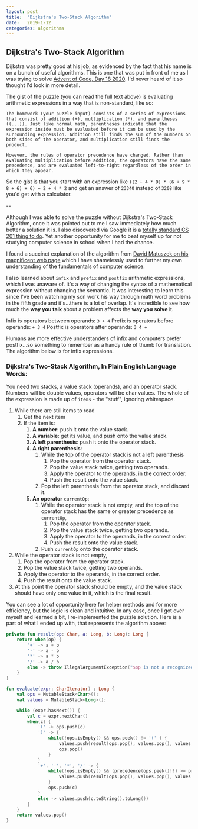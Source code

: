 ```yaml
---
layout: post
title:  "Dijkstra's Two-Stack Algorithm"
date:   2019-1-12
categories: algorithms
---
```


## Dijkstra's Two-Stack Algorithm

Dijkstra was pretty good at his job, as evidenced by the fact that his name is on a bunch of useful algorithms. This is one that was put in front of me as I was trying to solve [Advent of Code, Day 18 2020](https://adventofcode.com/2020/day/18). I'd never heard of it so thought I'd look in more detail.

The gist of the puzzle (you can read the full text above) is evaluating arithmetic expressions in a way that is non-standard, like so: 

`The homework (your puzzle input) consists of a series of expressions that consist of addition (+), multiplication (*), and parentheses ((...)). Just like normal math, parentheses indicate that the expression inside must be evaluated before it can be used by the surrounding expression. Addition still finds the sum of the numbers on both sides of the operator, and multiplication still finds the product.`

`However, the rules of operator precedence have changed. Rather than evaluating multiplication before addition, the operators have the same precedence, and are evaluated left-to-right regardless of the order in which they appear.`

So the gist is that you start with an expression like `((2 + 4 * 9) * (6 + 9 * 8 + 6) + 6) + 2 + 4 * 2` and get an answer of `23340` instead of `3208` like you'd get with a calculator.

--

Although I was able to solve the puzzle without Dijkstra's Two-Stack Algorithm, once it was pointed out to me I saw immediately how much better a solution it is. I also discovered via Google it is a [totally standard CS 201 thing to do](http://faculty.cs.niu.edu/~hutchins/csci241/eval.htm). Yet another opportunity for me to beat myself up for not studying computer science in school when I had the chance.

I found a succinct explanation of the algorithm from [David Matuszek on his magnificent web page](https://www.cis.upenn.edu/~matuszek/) which I have shamelessly used to further my own understanding of the fundamentals of computer science. 

I also learned about `infix` and `prefix` and `postfix` arithmetic expressions, which I was unaware of. It's a way of changing the syntax of a mathematical expression without changing the semantic. It was interesting to learn this since I've been watching my son work his way through math word problems in the fifth grade and it's...there is a lot of overlap. It's incredible to see how much the **way you talk** about a problem affects the **way you solve** it.

Infix is operators between operands: `3 + 4`
Prefix is operators before operands: `+ 3 4`
Postfix is operators after operands: `3 4 +`

Humans are more effective understanders of infix and computers prefer postfix...so something to remember as a handy rule of thumb for translation. The algorithm below is for infix expressions.

### Dijkstra's Two-Stack Algorithm, In Plain English Language Words:

You need two stacks, a value stack (operands), and an operator stack. Numbers will be double values, operators will be char values. The whole of the expression is made up of `items` - the "stuff", ignoring whitespace.

1. While there are still items to read
   1. Get the next item
   1. If the item is:
       1. **A number**: push it onto the value stack.
       1. **A variable**: get its value, and push onto the value stack.
       1. **A left parenthesis**: push it onto the operator stack.
       1. **A right parenthesis**:
            1. While the top of the operator stack is not a left parenthesis
                1. Pop the operator from the operator stack.
                1. Pop the value stack twice, getting two operands.
                1. Apply the operator to the operands, in the correct order.
                1. Push the result onto the value stack.
            1. Pop the left parenthesis from the operator stack, and discard it.
       1. **An operator** `currentOp`:
          1. While the operator stack is not empty, and the top of the
           operator stack has the same or greater precedence as `currentOp`,
                1. Pop the operator from the operator stack.
                1. Pop the value stack twice, getting two operands.
                1. Apply the operator to the operands, in the correct order.
                1. Push the result onto the value stack.
          1. Push `currentOp` onto the operator stack.
1. While the operator stack is not empty,
    1. Pop the operator from the operator stack.
    1. Pop the value stack twice, getting two operands.
    1. Apply the operator to the operands, in the correct order.
    1. Push the result onto the value stack.
1. At this point the operator stack should be empty, and the value
   stack should have only one value in it, which is the final result.

You can see a lot of opportunity here for helper methods and for more efficiency, but the logic is clean and intuitive. In any case, once I got over myself and learned a bit, I re-implemented the puzzle solution. Here is a part of what I ended up with, that represents the algorithm above:

```kotlin
private fun result(op: Char, a: Long, b: Long): Long {
    return when(op) {
        '+' -> a + b
        '-' -> a - b
        '*' -> a * b
        '/' -> a / b
        else -> throw IllegalArgumentException("$op is not a recognized operator.")
    }
}

fun evaluate(expr: CharIterator) : Long {
    val ops = MutableStack<Char>();
    val values = MutableStack<Long>();

    while (expr.hasNext()) {
        val c = expr.nextChar()
        when(c) {
            '(' -> ops.push(c)
            ')' -> {
                while(!ops.isEmpty() && ops.peek() != '(' ) {
                    values.push(result(ops.pop(), values.pop(), values.pop()))
                    ops.pop()
                }
            }
            '+', '-', '*', '/' -> {
                while(!ops.isEmpty() && (precedence(ops.peek()!!) >= precedence(c))) {
                    values.push(result(ops.pop(), values.pop(), values.pop()))
                }
                ops.push(c)
            }
            else -> values.push(c.toString().toLong())
        }
    }
    return values.pop()
}
```


